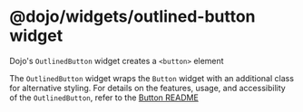 # @dojo/widgets/outlined-button widget

Dojo's `OutlinedButton` widget creates a `<button>` element

The `OutlinedButton` widget wraps the `Button` widget with an additional class for alternative styling.
For details on the features, usage, and accessibility of the `OutlinedButton`, refer to the [Button README](../button/README.md)
